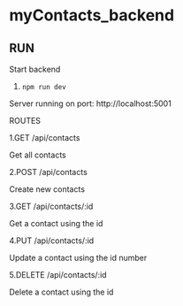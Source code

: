﻿# myContacts_backend
 RUN
--------

Start backend
1. `npm run dev`

Server running on port: http://localhost:5001

ROUTES

1.GET   /api/contacts

  Get all contacts

2.POST  /api/contacts

  Create new contacts

3.GET  /api/contacts/:id

  Get a contact using the id

4.PUT  /api/contacts/:id

  Update a contact using the id number

5.DELETE  /api/contacts/:id

  Delete a contact using the id
